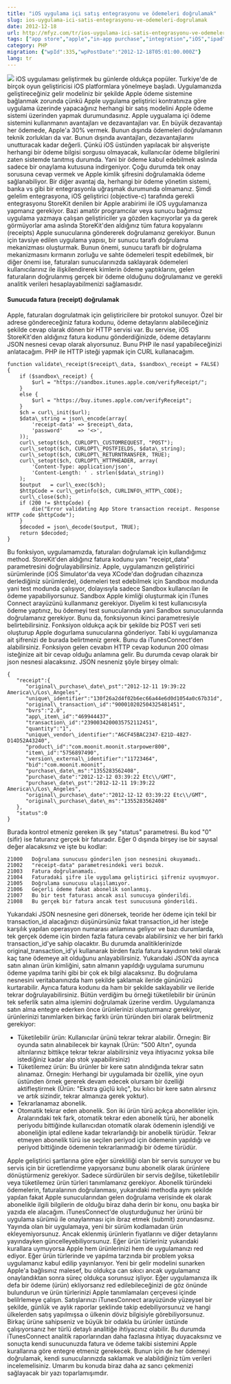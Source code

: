 ```yaml
---
title: "iOS uygulama içi satış entegrasyonu ve ödemeleri doğrulamak"
slug: ios-uygulama-ici-satis-entegrasyonu-ve-odemeleri-dogrulamak
date: 2012-12-18
url: http://mfyz.com/tr/ios-uygulama-ici-satis-entegrasyonu-ve-odemeleri-dogrulamak/
tags: ["app store","apple","in-app purchase","integration","iOS","ipad","iphone","itunes","itunes connect","php","purchase","server","store","storekit","verification"]
category: PHP
migration: {"wpId":335,"wpPostDate":"2012-12-18T05:01:00.000Z"}
lang: tr
---
```


![](/images/archive/tr/2012/12/in-app-purchases.png) iOS uygulaması geliştirmek bu günlerde oldukça popüler. Turkiye'de de birçok oyun geliştiricisi iOS platformlara yönelmeye başladı. Uygulamanızda geliştireceğiniz gelir modeliniz bir şekilde Apple ödeme sistemine bağlanmak zorunda çünkü Apple uygulama geliştirici kontratınıza göre uygulama üzerinde yapacağınız herhangi bir satış modelini Apple ödeme sistemi üzerinden yapmak durumundasınız. Apple uygualama içi ödeme sistemini kullanmanın avantajları ve dezavantajları var. En büyük dezavantajı her ödemede, Apple'a 30% vermek. Bunun dışında ödemeleri doğrulamanın teknik zorlukları da var. Bunun dışında avantajları, dezavantajlarını unutturacak kadar değerli. Çünkü iOS üstünden yapılacak bir alışverişte herhangi bir ödeme bilgisi sorgusu olmayacak, kullanıcılar ödeme bilgilerini zaten sistemde tanıtmış durumda. Yani bir ödeme kabul edebilmek aslında sadece bir onaylama kutusuna indirgeniyor. Çoğu durumda tek onay sorusuna cevap vermek ve Apple kimlik şifresini doğrulamakla ödeme sağlanabiliyor. Bir diğer avantaj da, herhangi bir ödeme yönetim sistemi, banka vs gibi bir entegrasyonla uğraşmak durumunda olmamanız. Şimdi gelelim entegrasyona, iOS geliştirici (objective-c) tarafında gerekli entegrasyonu StoreKit denilen bir Apple arabirimi ile iOS uygulamanıza yapmanız gerekiyor. Bazi amatör programcılar veya sunucu bağımsız uygulama yazmaya çalışan geliştiriciler ya gözden kaçırıyorlar ya da gerek görmüyorlar ama aslında StoreKit'den aldığınız tüm fatura kopyalarını (receipts) Apple sunucularına göndererek doğrulamanız gerekiyor.  Bunun için tavsiye edilen uygulama yapısı, bir sunucu taraflı doğrulama mekanizması oluşturmak. Bunun önemi, sunucu taraflı bir doğrulama mekanizmasını kırmanın zorluğu ve sahte ödemeleri tespit edebilmek, bir diğer önemi ise, faturaları sunucularınızda saklayarak ödemeleri kullanıcılarınız ile ilişkilendirerek kimlerin ödeme yaptıklarını, gelen faturaların doğrulanmış gerçek bir ödeme olduğunu doğrulamanız ve gerekli analitik verileri hesaplayabilmenizi sağlamasıdır.

#### Sunucuda fatura (receipt) doğrulamak

Apple, faturaları dogrulatmak için geliştiricilere bir protokol sunuyor. Özel bir adrese göndereceğiniz fatura kodunu, ödeme detaylarını alabileceğiniz şekilde cevap olarak dönen bir HTTP servisi var. Bu servise, iOS StoreKit'den aldığınız fatura kodunu gönderdiğinizde, ödeme detaylarını JSON nesnesi cevap olarak alıyorsunuz. Bunu PHP ile nasıl yapabileceğinizi anlatacağım. PHP ile HTTP isteği yapmak için CURL kullanacağım.
```
function validate\_receipt($receipt\_data, $sandbox\_receipt = FALSE) {
    if ($sandbox\_receipt) {
        $url = "https://sandbox.itunes.apple.com/verifyReceipt/";
    }
    else {
        $url = "https://buy.itunes.apple.com/verifyReceipt";
    }
    $ch = curl\_init($url);
    $data\_string = json\_encode(array(
        'receipt-data' => $receipt\_data,
        'password'     => '<>',
    ));
    curl\_setopt($ch, CURLOPT\_CUSTOMREQUEST, "POST");
    curl\_setopt($ch, CURLOPT\_POSTFIELDS, $data\_string);
    curl\_setopt($ch, CURLOPT\_RETURNTRANSFER, TRUE);
    curl\_setopt($ch, CURLOPT\_HTTPHEADER, array(
        'Content-Type: application/json',
        'Content-Length: ' . strlen($data\_string))
    );
    $output   = curl\_exec($ch);
    $httpCode = curl\_getinfo($ch, CURLINFO\_HTTP\_CODE);
    curl\_close($ch);
    if (200 != $httpCode) {
        die("Error validating App Store transaction receipt. Response HTTP code $httpCode");
    }
    $decoded = json\_decode($output, TRUE);
    return $decoded;
}

```
Bu fonksiyon, uygulamamızda, faturaları doğrulamak için kullandığımız method. StoreKit'den aldığınız fatura kodunu yanı "receipt\_data" parametresini doğrulayabilirsiniz. Apple, uygulamanızın geliştiririci sürümlerinde (iOS Simulator'da veya XCode'dan doğrudan cihazınıza derlediğiniz sürümlerde), ödemeleri test edebilmek için Sandbox modunda yani test modunda çalışıyor, dolayısıyla sadece Sandbox kullanıcıları ile ödeme yapabiliyorsunuz. Sandbox Apple kimliği oluşturmak için iTunes Connect arayüzünü kullanmanız gerekiyor. Diyelim ki test kullanıcısıyla ödeme yaptınız, bu ödemeyi test sunucularında yani Sandbox sunucularında doğrulamanız gerekiyor. Bunu da, fonksiyonun ikinci parametresiyle belirtebilirsiniz. Fonksiyon oldukça açık bir şekilde biz POST veri seti oluşturup Apple dogurlama sunucularına gönderiyor. Tabi ki uygulamanıza ait şifrenizi de burada belirtmeniz gerek. Bunu da iTunesConnect'den alabilirsiniz. Fonksiyon gelen cevabın HTTP cevap kodunun 200 olması isteğinize ait bir cevap olduğu anlamına gelir. Bu durumda cevap olarak bir json nesnesi alacaksınız. JSON nesneniz şöyle birşey olmalı:
```
{
   "receipt":{
      "original\_purchase\_date\_pst":"2012-12-11 19:39:22 America\\/Los\_Angeles",
      "unique\_identifier":"130f26a2d4f02b6ec66a44e6d0d1054a0c67b31d",
      "original\_transaction\_id":"900010202504325481451",
      "bvrs":"2.0",
      "app\_item\_id":"469944437",
      "transaction\_id":"2390034200035752112451",
      "quantity":"1",
      "unique\_vendor\_identifier":"A6CF45BAC2347-E21D-4827-D14D52A43240",
      "product\_id":"com.moonit.moonit.starpower800",
      "item\_id":"5756897490",
      "version\_external\_identifier":"11723464",
      "bid":"com.moonit.moonit",
      "purchase\_date\_ms":"1355283562408",
      "purchase\_date":"2012-12-12 03:39:22 Etc\\/GMT",
      "purchase\_date\_pst":"2012-12-11 19:39:22 America\\/Los\_Angeles",
      "original\_purchase\_date":"2012-12-12 03:39:22 Etc\\/GMT",
      "original\_purchase\_date\_ms":"1355283562408"
   },
   "status":0
}

```
Burada kontrol etmeniz gereken ilk şey "status" parametresi. Bu kod "0" (sifir) ise faturanız gerçek bir faturadır. Eğer 0 dışında birşey ise bir sayısal değer alacaksınız ve işte bu kodlar:
```
21000   Doğrulama sunucusu gönderilen json nesnesini okuyamadı.
21002   "receipt-data" parametresindeki veri bozuk.
21003   Fatura doğrulanamadı.
21004   Faturadaki şifre ile uygulama geliştirici şifreniz uyuşmuyor.
21005   Doğrulama sunucusu ulaşılamıyor.
21006   Geçerli ödeme fakat abonelik sonlanmış.
21007   Bu bir test faturası ancak asıl sunucuya gönderildi.
21008   Bu gerçek bir fatura ancak test sunucusuna gönderildi.

```
Yukarıdaki JSON nesnesine geri dönersek, teoride her ödeme için tekil bir transaction\_id alacağınızı düşünürsünüz fakat transaction\_id her isteğe karşılık yapılan operasyon numarası anlamına geliyor ve bazı durumlarda, tek gerçek ödeme için birden fazla fatura cevabı alabilirsiniz ve her biri farklı transaction\_id'ye sahip olacaktır. Bu durumda analitiklerinizde original\_transaction\_id'yi kullanarak birden fazla fatura kayıdının tekil olarak kaç tane ödemeye ait olduğunu anlayabilirsiniz. Yukarıdaki JSON'da ayrıca satın alınan ürün kimliğini, satın almanın yapıldığı uygulama surumunu ödeme yapılma tarihi gibi bir çok ek bilgi alacaksınız. Bu doğrulama nesnesini veritabanınızda ham şekilde şaklamak ileride gününüzü kurtarabilir. Ayrıca fatura kodunu da ham bir şekilde saklayabilir ve ileride tekrar doğrulayabilirsiniz. Bütün verdiğim bu örneği tüketilebilir bir ürünün tek seferlik satın alma işlemini doğrulamak üzerine verdim. Uygulamanıza satın alma entegre ederken önce ürünlerinizi oluşturmanız gerekiyor, ürünlerinizi tanımlarken birkaç farklı ürün türünden biri olarak belirtmeniz gerekiyor:

*   Tüketilebilir ürün: Kullanıcılar ürünü tekrar tekrar alabilir. Örnegin: Bir oyunda satın alınabilecek bir kaynak (Ürün: "500 Altın", oyunda altınlarınız bittikçe tekrar tekrar alabilirsiniz veya ihtiyacınız yoksa bile istediğiniz kadar alıp stok yapabilirsiniz)
*   Tüketilemez ürün: Bu ürünler bir kere satın alındığında tekrar satın alınamaz. Örnegin: Herhangi bir uygulamada bir özellik, yine oyun üstünden örnek gererek devam edecek olursam bir özelliği aktifleştirmek (Ürün: "Ekstra güçlü kılıç", bu kılıcı bir kere satın alırsınız ve artık sizindir, tekrar almanıza gerek yoktur).
*   Tekrarlanamaz abonelik.
*   Otomatik tekrar eden abonelik. Son iki ürün türü açıkça abonelikler için. Aralarındaki tek fark, otomatik tekrar eden abonelik türü, her abonelik periyodu bittiğinde kullanıcıdan otomatik olarak ödemenin işlendiği ve aboneliğin iptal edilene kadar tekrarlandığı bir anobelik türüdür. Tekrar etmeyen abonelik türü ise seçilen periyod için ödemenin yapıldığı ve periyod bittiğinde ödemenin tekrarlanmadığı bir ödeme türüdür.

Apple geliştirici şartlarına göre eğer sürekliliği olan bir servis sunuyor ve bu servis için bir ücretlendirme yapıyorsanız bunu abonelik olarak ürünlere dönüştürmeniz gerekiyor. Sadece sürdürülen bir servis değilse, tüketilebilir veya tüketilemez ürün türleri tanımlamanız gerekiyor. Abonelik türündeki ödemelerin, faturalarının doğrulanması, yukarıdaki methodla aynı şekilde yapılan fakat Apple sunucularından gelen doğrulama verisinde ek olarak abonelikle ilgili bilgilerin de olduğu biraz daha derin bir konu, onu başka bir yazıda ele alacağım. iTunesConnect'de oluşturduğunuz her ürünü bir uygulama sürümü ile onaylanması için ibraz etmek (submit) zorundasınız. Yayında olan bir uygulamaya, yeni bir sürüm kodlamadan ürün ekleyemiyorsunuz. Ancak eklenmiş ürünlerin fiyatlarını ve diğer detaylarını yayındayken güncelleyebiliyorsunuz. Eğer ürün türleriniz yukarıdaki kurallara uymuyorsa Apple hem ürünlerinizi hem de uygulamanızı red ediyor. Eğer ürün türlerinde ve yapılma tarzında bir problem yoksa uygulamanız kabul edilip yayınlanıyor. Yeni bir gelir modelini sunarken Apple'a bağlısınız malesef, bu oldukça can sıkıcı ancak uygulamanız onaylandıktan sonra süreç oldukça sorunsuz işliyor. Eğer uygulamanıza ilk defa bir ödeme (ürün) ekliyorsanız red edilebileceğinizi de göz önünde bulundurun ve ürün türlerinizi Apple tanımlamaları çerçevesi içinde belilrlemeye çalışın. Satışlarınızı iTunesConnect arayüzünde yüzeysel bir şekilde, günlük ve aylık raporlar şeklinde takip edebiliyorsunuz ve hangi ülkelerden satış yapılmışsa o ülkenin döviz bilgisiyle görebiliyorsunuz. Birkaç ürüne sahipseniz ve büyük bir odakla bu ürünler üstünde çalışıyorsanız her türlü detaylı analitiğe ihtiyacınız olabilir. Bu durumda iTunesConnect analitik raporlarından daha fazlasına ihtiyaç duyacaksınız ve sonuçta kendi sunucunuzda fatura ve ödeme takibi sistemini Apple kurallarına göre entegre etmeniz gerekecek. Bunun için de her ödemeyi doğrulamak, kendi sunucularınızda saklamak ve alabildiğiniz tüm verileri incelemelisiniz. Umarım bu konuda biraz daha az sancı çekmenizi sağlayacak bir yazı toparlamışımdır.